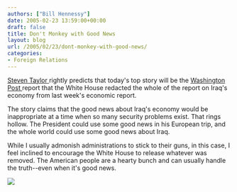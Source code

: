 ```yaml
---
authors: ["Bill Hennessy"]
date: 2005-02-23 13:59:00+00:00
draft: false
title: Don't Monkey with Good News
layout: blog
url: /2005/02/23/dont-monkey-with-good-news/
categories:
- Foreign Relations
---
```


[Steven Taylor ](https://www.poliblogger.com/index.php?p=6298)rightly predicts that today's top story will be the [Washington Post ](https://www.washingtonpost.com/wp-dyn/articles/A45323-2005Feb22.html?referrer=email)report that the White House redacted the whole of the report on Iraq's economy from last week's economic report.




The story claims that the good news about Iraq's economy would be inappropriate at a time when so many security problems exist. That rings hollow. The President could use some good news in his European trip, and the whole world could use some good news about Iraq.




While I usually admonish administrations to stick to their guns, in this case, I feel inclined to encourage the White House to release whatever was removed. The American people are a hearty bunch and can usually handle the truth--even when it's good news.







![](https://blog.billhennessy.com/aggbug.aspx?PostID=1206)

